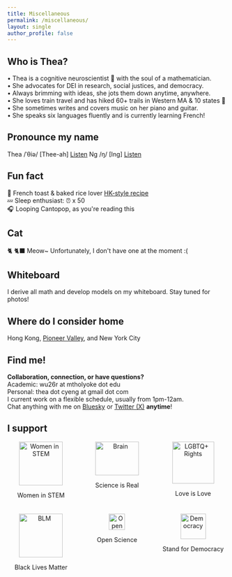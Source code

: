 ```yaml
---
title: Miscellaneous
permalink: /miscellaneous/
layout: single
author_profile: false
---
```


## **Who is Thea?**
• Thea is a cognitive neuroscientist 🧠 with the soul of a mathematician. <br>
• She advocates for DEI in research, social justices, and democracy. <br>
• Always brimming with ideas, she jots them down anytime, anywhere.<br>
• She loves train travel and has hiked 60+ trails in Western MA & 10 states 🐾 <br>
• She sometimes writes and covers music on her piano and guitar. <br>
• She speaks six languages fluently and is currently learning French!

## **Pronounce my name**
Thea /ˈθiə/ [Thee-ah] [Listen](https://www.oxfordlearnersdictionaries.com/definition/english/thea) Ng /ŋ/ [Ing] [Listen](https://inogolo.com/pronunciation/Ng)

## **Fun fact**
🍞 French toast & baked rice lover [HK-style recipe](https://www.thekitchn.com/hong-kong-style-french-toast-recipe-23657293) <br>
💤 Sleep enthusiast: ⏰ x 50 <br>
🎧 Looping Cantopop, as you're reading this <br>

## **Cat**
🐈 🐈‍⬛ Meow~ Unfortunately, I don't have one at the moment :(

## **Whiteboard**
I derive all math and develop models on my whiteboard. Stay tuned for photos!

## **Where do I consider home**
Hong Kong, [Pioneer Valley](https://www.google.com/maps/place/pioneer+valley+location/data=!4m2!3m1!1s0x89e1188266beb0df:0xd3a4e0c69d6588a5?sa=X&ved=1t:155783&ictx=111), and New York City

## **Find me!**  
**Collaboration, connection, or have questions?** <br>
Academic: wu26r at mtholyoke dot edu <br>
Personal: thea dot cyeng at gmail dot com <br>
I current work on a flexible schedule, usually from 1pm-12am. <br>
Chat anything with me on [Bluesky](https://bsky.app/profile/theacyng.bsky.social) or [Twitter (X)](https://x.com/thea_cyng) **anytime**!

## **I support**

<div style="display: grid; grid-template-columns: repeat(3, 1fr); gap: 20px; text-align: center;">

<div>
  <img src="assets/files/Women-in-STEM.png" alt="Women in STEM" style="width: 100px; height: auto;">
  <p>Women in STEM</p>
</div>

<div>
  <img src="assets/files/brain.png" alt="Brain" style="width: 100px; height: 77px;">
  <p>Science is Real</p>
</div>

<div>
  <img src="assets/files/LGBTQ.png" alt="LGBTQ+ Rights" style="width: 96px; height: auto;">
  <p>Love is Love</p>
</div>

<div>
  <img src="assets/files/BLM.jpg" alt="BLM" style="width: 100px; height: auto;">
  <p>Black Lives Matter</p>
</div>

<div>
  <img src="assets/files/Open-Science.png" alt="Open Science" style="width: 37px; height: auto;">
  <p>Open Science</p>
</div>

<div>
  <img src="assets/files/Umbrella.png" alt="Democracy" style="width: 58px; height: auto;">
  <p>Stand for <a href="https://en.wikipedia.org/wiki/2019%E2%80%932020_Hong_Kong_protests"  target="_blank" style="text-decoration: none; color: inherit;">Democracy</a></p>
</div>